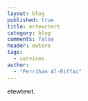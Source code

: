 ```yaml
---
layout: blog
published: true
title: ertewrtert
category: blog
comments: false
header: ewtere
tags: 
  - services
author: 
  - "Perrihan Al-Riffai"
---
```


etewtewt.

